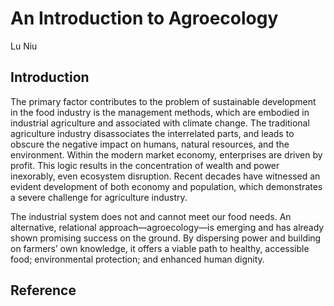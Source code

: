 # An Introduction to Agroecology

Lu Niu

## Introduction

The primary factor contributes to the problem of sustainable development in the food industry is the management methods, which are embodied in industrial agriculture and associated with climate change. The traditional agriculture industry disassociates the interrelated parts, and leads to obscure the negative impact on humans, natural resources, and the environment. Within the modern market economy, enterprises are driven by profit. This logic results in the concentration of wealth and power inexorably, even ecosystem disruption. Recent decades have witnessed an evident development of both economy and population, which demonstrates a severe challenge for agriculture industry.  



The industrial system does not and cannot meet our food needs. An alternative, relational approach—agroecology—is emerging and has already shown promising success on the ground. By dispersing power and building on farmers’ own knowledge, it offers a viable path to healthy, accessible food; environmental protection; and enhanced human dignity.

## Reference
